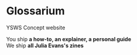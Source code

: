 # Glossarium
YSWS Concept website

You ship **a how-to, an explainer, a personal guide**<br>
We ship **all Julia Evans's zines**